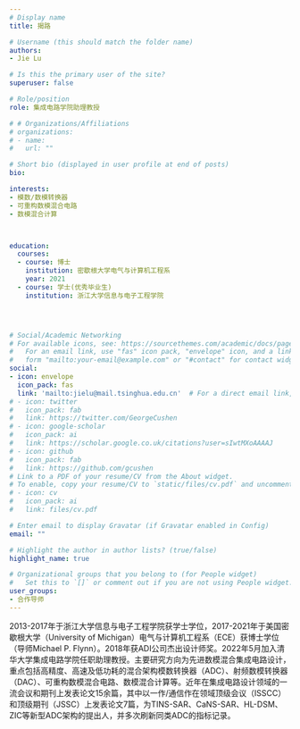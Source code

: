 ```yaml
---
# Display name
title: 揭路

# Username (this should match the folder name)
authors:
- Jie Lu

# Is this the primary user of the site?
superuser: false

# Role/position
role: 集成电路学院助理教授

# # Organizations/Affiliations
# organizations:
# - name: 
#   url: ""

# Short bio (displayed in user profile at end of posts)
bio: 

interests:
- 模数/数模转换器
- 可重构数模混合电路
- 数模混合计算



education:
  courses:
  - course: 博士
    institution: 密歇根大学电气与计算机工程系
    year: 2021
  - course: 学士(优秀毕业生)
    institution: 浙江大学信息与电子工程学院




# Social/Academic Networking
# For available icons, see: https://sourcethemes.com/academic/docs/page-builder/#icons
#   For an email link, use "fas" icon pack, "envelope" icon, and a link in the
#   form "mailto:your-email@example.com" or "#contact" for contact widget.
social:
- icon: envelope
  icon_pack: fas
  link: 'mailto:jielu@mail.tsinghua.edu.cn'  # For a direct email link, use "mailto:test@example.org".
# - icon: twitter
#   icon_pack: fab
#   link: https://twitter.com/GeorgeCushen
# - icon: google-scholar
#   icon_pack: ai
#   link: https://scholar.google.co.uk/citations?user=sIwtMXoAAAAJ
# - icon: github
#   icon_pack: fab
#   link: https://github.com/gcushen
# Link to a PDF of your resume/CV from the About widget.
# To enable, copy your resume/CV to `static/files/cv.pdf` and uncomment the lines below.
# - icon: cv
#   icon_pack: ai
#   link: files/cv.pdf

# Enter email to display Gravatar (if Gravatar enabled in Config)
email: ""

# Highlight the author in author lists? (true/false)
highlight_name: true

# Organizational groups that you belong to (for People widget)
#   Set this to `[]` or comment out if you are not using People widget.
user_groups:
- 合作导师
---
```

2013-2017年于浙江大学信息与电子工程学院获学士学位，2017-2021年于美国密歇根大学（University of Michigan）电气与计算机工程系（ECE）获博士学位（导师Michael P. Flynn）。2018年获ADI公司杰出设计师奖。2022年5月加入清华大学集成电路学院任职助理教授。主要研究方向为先进数模混合集成电路设计，重点包括高精度、高速及低功耗的混合架构模数转换器（ADC）、射频数模转换器（DAC）、可重构数模混合电路、数模混合计算等。近年在集成电路设计领域的一流会议和期刊上发表论文15余篇，其中以一作/通信作在领域顶级会议（ISSCC）和顶级期刊（JSSC）上发表论文7篇，为TINS-SAR、CaNS-SAR、HL-DSM、ZIC等新型ADC架构的提出人，并多次刷新同类ADC的指标记录。
